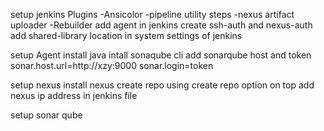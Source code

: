 setup jenkins 
Plugins
-Ansicolor
-pipeline utility steps
-nexus artifact uploader
-Rebuilder
add agent in jenkins
create ssh-auth and nexus-auth
add shared-library location in system settings of jenkins


setup Agent
install java
intall sonaqube cli
add sonarqube host and token 
sonar.host.url=http://xzy:9000
sonar.login=token


setup nexus
install nexus
create repo using create repo option on top
add nexus ip address in jenkins file





setup sonar qube
